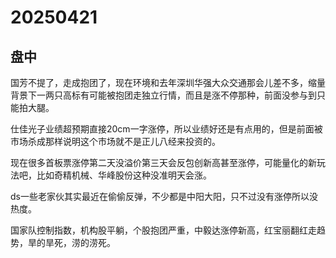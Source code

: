 # 20250421

## 盘中

国芳不提了，走成抱团了，现在环境和去年深圳华强大众交通那会儿差不多，缩量背景下一两只高标有可能被抱团走独立行情，而且是涨不停那种，前面没参与到只能拍大腿。

仕佳光子业绩超预期直接20cm一字涨停，所以业绩好还是有点用的，但是前面被市场杀成那样说明这个市场就不是正儿八经来投资的。

现在很多首板票涨停第二天没溢价第三天会反包创新高甚至涨停，可能量化的新玩法吧，比如奇精机械、华峰股份这种没准明天会涨。

ds一些老家伙其实最近在偷偷反弹，不少都是中阳大阳，只不过没有涨停所以没热度。

国家队控制指数，机构股平躺，个股抱团严重，中毅达涨停新高，红宝丽翻红走趋势，旱的旱死，涝的涝死。

